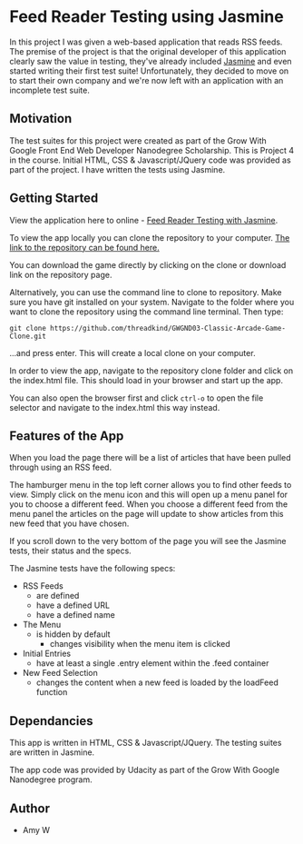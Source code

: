 # Feed Reader Testing using Jasmine
In this project I was given a web-based application that reads RSS feeds. The premise of the project is that the original developer of this application clearly saw the value in testing, they've already included [Jasmine](http://jasmine.github.io/) and even started writing their first test suite! Unfortunately, they decided to move on to start their own company and we're now left with an application with an incomplete test suite.


## Motivation
The test suites for this project were created as part of the Grow With Google Front End Web Developer Nanodegree Scholarship. This is Project 4 in the course.
Initial HTML, CSS & Javascript/JQuery code was provided as part of the project.
I have written the tests using Jasmine.


## Getting Started
View the application here to online - [ Feed Reader Testing with Jasmine](http://portfolio.threadkind.com/GWGND04-Feed-Reader-Testing/).

To view the app locally you can clone the repository to your computer.
[The link to the repository can be found here.](https://github.com/threadkind/GWGND04-Feed-Reader-Testing)

You can download the game directly by clicking on the clone or download link on the repository page.

Alternatively, you can use the command line to clone to repository.
Make sure you have git installed on your system.
Navigate to the folder where you want to clone the repository using the command line terminal.
Then type:
```
git clone https://github.com/threadkind/GWGND03-Classic-Arcade-Game-Clone.git
```
...and press enter.
This will create a local clone on your computer.


In order to view the app, navigate to the repository clone folder and click on the index.html file. This should load in your browser and start up the app.

You can also open the browser first and click `ctrl-o` to open the file selector and navigate to the index.html this way instead.


## Features of the App
When you load the page there will be a list of articles that have been pulled through using an RSS feed.

The hamburger menu in the top left corner allows you to find other feeds to view. Simply click on the menu icon and this will open up a menu panel for you to choose a different feed. When you choose a different feed from the menu panel the articles on the page will update to show articles from this new feed that you have chosen.

If you scroll down to the very bottom of the page you will see the Jasmine tests, their status and the specs.

The Jasmine tests have the following specs:
* RSS Feeds
  * are defined
  * have a defined URL
  * have a defined name
* The Menu
  * is hidden by default
    * changes visibility when the menu item is clicked
* Initial Entries
  * have at least a single .entry element within the .feed container
* New Feed Selection
  * changes the content when a new feed is loaded by the loadFeed function


## Dependancies
This app is written in HTML, CSS & Javascript/JQuery.
The testing suites are written in Jasmine.

The app code was provided by Udacity as part of the Grow With Google Nanodegree program.


## Author
- Amy W